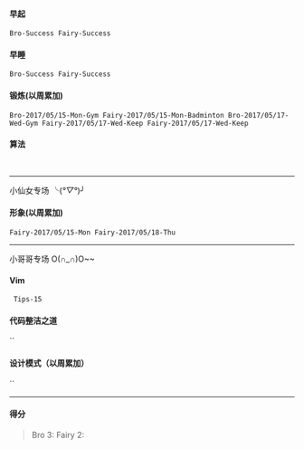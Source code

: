 #### 早起
` Bro-Success
  Fairy-Success `

#### 早睡
`Bro-Success
 Fairy-Success`

#### 锻炼(以周累加)
`Bro-2017/05/15-Mon-Gym Fairy-2017/05/15-Mon-Badminton Bro-2017/05/17-Wed-Gym Fairy-2017/05/17-Wed-Keep Fairy-2017/05/17-Wed-Keep`
#### 算法
` `
***
小仙女专场 ╰(*°▽°*)╯
#### 形象(以周累加)
`Fairy-2017/05/15-Mon Fairy-2017/05/18-Thu`

*** 
小哥哥专场 O(∩_∩)O~~
#### Vim
` Tips-15`
#### 代码整洁之道
``

#### 设计模式（以周累加）
``

***
#### 得分
> Bro 3: Fairy 2: